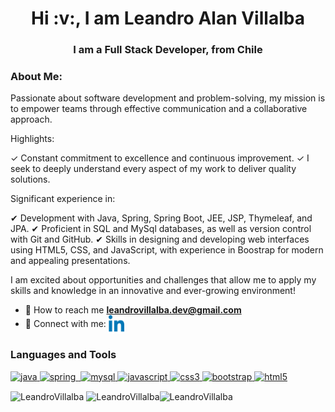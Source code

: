 <!--
**leanvillalba/leanvillalba** is a ✨ _special_ ✨ repository because its `README.md` (this file) appears on your GitHub profile.

Here are some ideas to get you started:

- 🔭 I’m currently working on ...
- 🌱 I’m currently learning ...
- 👯 I’m looking to collaborate on ...
- 🤔 I’m looking for help with ...
- 💬 Ask me about ...
- 📫 How to reach me: ...
- 😄 Pronouns: ...
- ⚡ Fun fact: ...
-->
<h1 align="center">Hi :v:, I am Leandro Alan Villalba </h1>
<h3 align="center">I am a Full Stack Developer, from Chile </h3>

### About Me:

Passionate about software development and problem-solving, my mission is to empower teams through effective communication and a collaborative approach.

Highlights:

✓ Constant commitment to excellence and continuous improvement.
✓ I seek to deeply understand every aspect of my work to deliver quality solutions.

Significant experience in:

✔ Development with Java, Spring, Spring Boot, JEE, JSP, Thymeleaf, and JPA.
✔ Proficient in SQL and MySql databases, as well as version control with Git and GitHub.
✔ Skills in designing and developing web interfaces using HTML5, CSS, and JavaScript, with experience in Boostrap for modern and appealing presentations.

I am excited about opportunities and challenges that allow me to apply my skills and knowledge in an innovative and ever-growing environment!
- :speech_balloon: How to reach me **leandrovillalba.dev@gmail.com**
- :link: Connect with me: <a href="https://linkedin.com/in/leandro-villalba-dev/" target="_blank"><img align="center" src="https://raw.githubusercontent.com/Dhamary08/Email-Sign/master/linkedin-in.png" alt="Jaime%20Reyes" height="30" width="25"/></a>


<h3 align="left">Languages and Tools</h3> 
    <p align="left"> <a href="#" target="_blank"> <img
                src="https://www.vectorlogo.zone/logos/java/java-icon.svg" alt="java"
                width="50" height="40" margin-right="3px"/> </a> <a href="https://spring.io/" target="_blank"> <img
                src="https://www.vectorlogo.zone/logos/springio/springio-icon.svg" alt="spring" width="40"
                height="40" margin-right="3px"/> </a>
                <a href="#" target="_blank"> <img
                </a> <a href="https://www.mysql.com/" target="_blank"> <img
                src="https://www.vectorlogo.zone/logos/mysql/mysql-icon.svg" alt="mysql"
                width="55" height="40" margin-right="3px"/> </a> </a> <a href="#" target="_blank"> <img
                src="https://upload.vectorlogo.zone/logos/javascript/images/239ec8a4-163e-4792-83b6-3f6d96911757.svg" alt="javascript"
                width="40" height="40" margin-right="3px"/> </a> <a href="https://www.w3schools.com/css/" target="_blank"> <img
                src="https://cdn1.iconfinder.com/data/icons/logotypes/32/badge-css-3-128.png" alt="css3"
                width="40" height="40" margin-right="3px"/> </a> <a href="https://getbootstrap.com" target="_blank"> <img
                src="https://www.vectorlogo.zone/logos/getbootstrap/getbootstrap-icon.svg" alt="bootstrap"
                width="40" height="40" margin-right="3px"/> </a>  <a href="https://www.w3.org/html/" target="_blank"> <img
                src="https://www.vectorlogo.zone/logos/w3_html5/w3_html5-icon.svg" alt="html5"
                width="40" height="40" margin-right="3px"/> </a> <a href="https://developer.mozilla.org/en-US/docs/Web/JavaScript"
            target="_blank"></a></p>
<p><img align="center" src="https://github-readme-stats.vercel.app/api/top-langs?username=leanvillalba&show_icons=true&locale=en&theme=tokyonight&langs_count=3" alt="LeandroVillalba" />&nbsp;<img align="center" src="https://github-readme-stats.vercel.app/api?username=leanvillalba&show_icons=true&locale=en&theme=tokyonight" alt="LeandroVillalba" /><img align="center" src="https://github-readme-streak-stats.herokuapp.com/?user=leanvillalba&theme=dark" alt="LeandroVillalba" /></p>
